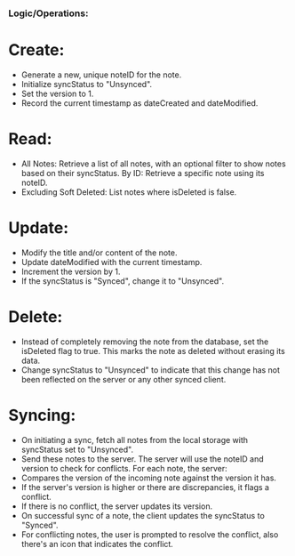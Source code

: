 ### Logic/Operations:

# Create:
- Generate a new, unique noteID for the note.
- Initialize syncStatus to "Unsynced".
- Set the version to 1.
- Record the current timestamp as dateCreated and dateModified.
# Read:
- All Notes: Retrieve a list of all notes, with an optional filter to show notes based on their syncStatus.
 By ID: Retrieve a specific note using its noteID.
- Excluding Soft Deleted: List notes where isDeleted is false.
# Update:
- Modify the title and/or content of the note.
- Update dateModified with the current timestamp.
- Increment the version by 1.
- If the syncStatus is "Synced", change it to "Unsynced".
# Delete:
- Instead of completely removing the note from the database, set the isDeleted flag to true. This marks the note as deleted without erasing its data.
- Change syncStatus to "Unsynced" to indicate that this change has not been reflected on the server or any other synced client.
# Syncing:
- On initiating a sync, fetch all notes from the local storage with syncStatus set to "Unsynced".
- Send these notes to the server. The server will use the noteID and version to check for conflicts.
 For each note, the server:
- Compares the version of the incoming note against the version it has.
- If the server's version is higher or there are discrepancies, it flags a conflict.
- If there is no conflict, the server updates its version.
- On successful sync of a note, the client updates the syncStatus to "Synced".
- For conflicting notes, the user is prompted to resolve the conflict, also there's an icon that indicates the conflict.
